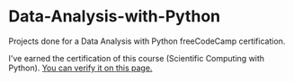 # Data-Analysis-with-Python
Projects done for a Data Analysis with Python freeCodeCamp certification.

I've earned the certification of this course (Scientific Computing with Python). [You can verify it on this page.](https://www.freecodecamp.org/certification/vanastasia/data-analysis-with-python-v7)
